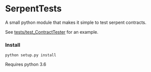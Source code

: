 # SerpentTests
A small python module that makes it simple to test serpent contracts.

See [tests/test_ContractTester](tests/test_ContractTester.py) for an example.

### Install
`python setup.py install`

Requires python 3.6
